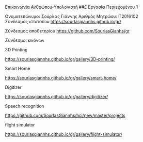 Επικοινωνία Ανθρώπου-Υπολογιστή
##£ Εργασία Περιεχομένου 1

Ονοματεπώνυμο: Σούρλας Γιάννης
Αριθμός Μητρώου: Π2016102 
Σύνδεσμος ιστότοπου https://sourlasgiannhs.github.io/gr/

Σύνδεσμος αποθετηρίου https://github.com/SourlasGianhs/gr

Σύνδεσμοι εικόνων

3D Printing

https://sourlasgiannhs.github.io/gr/gallery/3D-printing/

Smart Home

https://sourlasgiannhs.github.io/gr/gallery/smart-home/

Digitizer 

https://sourlasgiannhs.github.io/gr/gallery/digitizer/

Speech recognition

https://github.com/SourlasGiannhs/hci/new/master/projects

flight simulator

https://sourlasgiannhs.github.io/gr/gallery/flight-simulator/
